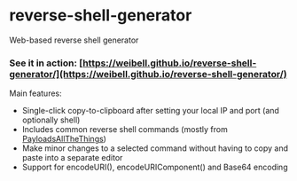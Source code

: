 # reverse-shell-generator
Web-based reverse shell generator

### See it in action: [https://weibell.github.io/reverse-shell-generator/](https://weibell.github.io/reverse-shell-generator/)


Main features:

* Single-click copy-to-clipboard after setting your local IP and port (and optionally shell)
* Includes common reverse shell commands (mostly from [PayloadsAllTheThings](https://github.com/swisskyrepo/PayloadsAllTheThings/blob/master/Methodology%20and%20Resources/Reverse%20Shell%20Cheatsheet.md))
* Make minor changes to a selected command without having to copy and paste into a separate editor
* Support for encodeURI(), encodeURIComponent() and Base64 encoding